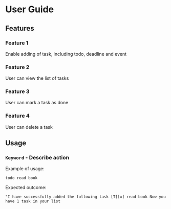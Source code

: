# User Guide

## Features 

### Feature 1 
Enable adding of task, including todo, deadline and event

### Feature 2
User can view the list of tasks

### Feature 3
User can mark a task as done 

### Feature 4
User can delete a task

## Usage

### `Keyword` - Describe action

Example of usage: 

`todo read book`

Expected outcome:

`"I have successfully added the following task
    [T][x] read book
    Now you have 1 task in your list`
